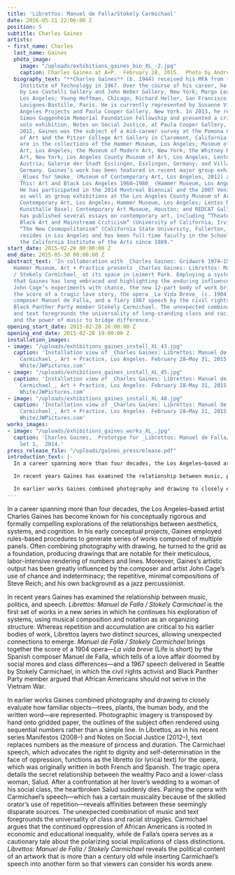 ```yaml
---
title: 'Librettos: Manuel de Falla/Stokely Carmichael'
date: 2016-05-11 22:06:00 Z
position: 5
subtitle: Charles Gaines
artists:
- first_name: Charles
  last_name: Gaines
  photo_image:
    image: "/uploads/exhibitions_gaines_bio_XL_-2.jpg"
    caption: Charles Gaines at A+P.  February 28, 2015.  Photo by Andreas Branch.
  biography_text: "**Charles Gaines** (b. 1944) received his MFA from the Rochester
    Institute of Technology in 1967. Over the course of his career, he has been represented
    by Leo Castelli Gallery and John Weber Gallery, New York; Margo Leavin Gallery,
    Los Angeles; Young Hoffman, Chicago; Richard Heller, San Francisco; and Galerie
    Lavignes-Bastille, Paris. He is currently represented by Susanne Vielmetter Los
    Angeles Projects and Paula Cooper Gallery, New York. In 2013, he received a John
    Simon Guggenheim Memorial Foundation Fellowship and presented a critically acclaimed
    solo exhibition, Notes on Social Justice, at Paula Cooper Gallery, New York. In
    2012, Gaines was the subject of a mid-career survey at the Pomona College Museum
    of Art and the Pitzer College Art Gallery in Claremont, California. His works
    are in the collections of the Hammer Museum, Los Angeles; Museum of Contemporary
    Art, Los Angeles; the Museum of Modern Art, New York; the Whitney Museum of American
    Art, New York; Los Angeles County Museum of Art, Los Angeles, Lentos Museum, Linz,
    Austria; Galerie der Stadt Esslingen, Esslingen, Germany; and Villa Merkel, Esslingen,
    Germany. Gaines’s work has been featured in recent major group exhibitions including
    _Blues for Smoke_ (Museum of Contemporary Art, Los Angeles, 2012) and _Now Dig
    This! Art and Black Los Angeles 1960–1980_ (Hammer Museum, Los Angeles, 2011).
    He has participated in the 2014 Montreal Biennial and the 2007 Venice Biennale,
    as well as group exhibitions at the Los Angeles County Museum of Art; Museum of
    Contemporary Art, Los Angeles; Hammer Museum, Los Angeles; Lentos Museum; Deichtorhallen;
    Kunsthalle Basel; Contemporary Art Museum, Houston; and REDCAT Gallery. Gaines
    has published several essays on contemporary art, including “Theater of Refusal:
    Black Art and Mainstream Criticism” (University of California, Irvine, 1993) and
    “The New Cosmopolitanism” (California State University, Fullerton, 2008). He currently
    resides in Los Angeles and has been full-time faculty in the School of Art at
    the California Institute of the Arts since 1989."
start_date: 2015-02-28 00:00:00 Z
end_date: 2015-05-30 00:00:00 Z
abstract_text: 'In collaboration with _Charles Gaines: Gridwork 1974–1989_ at the
  Hammer Museum, Art + Practice presents _Charles Gaines: Librettos: Manuel de Falla
  / Stokely Carmichael_ at its space in Leimert Park. Employing a systems-based conceptualism
  that Gaines has long embraced and highlighting the enduring influence of composer
  John Cage’s experiments with chance, the new 12-part body of work brings together
  the score of a tragic love story, the opera _La Vida Breve_ (c. 1904) by Spanish
  composer Manuel de Falla, and a fiery 1967 speech by the civil rights activist and
  Black Panther Party member Stokely Carmichael. The unexpected combination of music
  and text foregrounds the universality of long-standing class and racial struggles
  and the power of music to bridge difference.'
opening_start_date: 2015-02-28 16:00:00 Z
opening_end_date: 2015-02-28 19:00:00 Z
installation_images:
- image: "/uploads/exhibitions_gaines_install_XL_43.jpg"
  caption: 'Installation view of _Charles Gaines: Librettos: Manuel de Falla / Stokely
    Carmichael_, Art + Practice, Los Angeles. February 28–May 31, 2015. Photo: Joshua
    White/JWPictures.com'
- image: "/uploads/exhibitions_gaines_install_XL_45.jpg"
  caption: 'Installation view of _Charles Gaines: Librettos: Manuel de Falla / Stokely
    Carmichael_, Art + Practice, Los Angeles. February 28–May 31, 2015. Photo: Joshua
    White/JWPictures.com'
- image: "/uploads/exhibitions_gaines_install_XL_48.jpg"
  caption: 'Installation view of _Charles Gaines: Librettos: Manuel de Falla / Stokely
    Carmichael_, Art + Practice, Los Angeles. February 28–May 31, 2015. Photo: Joshua
    White/JWPictures.com'
works_images:
- image: "/uploads/exhibitions_gaines_works_XL_.jpg"
  caption: 'Charles Gaines,  Prototype for _Librettos: Manuel de Falla/ Stokely Carmichael_,
    Set 1,  2014.'
press_release_file: "/uploads/gaines_pressrelease.pdf"
introduction_text: |-
  In a career spanning more than four decades, the Los Angeles–based artist Charles Gaines has become known for his conceptually rigorous and formally compelling explorations of the relationships between aesthetics, systems, and cognition. In his early conceptual projects, Gaines employed rules-based procedures to generate series of works composed of multiple panels. Often combining photography with drawing, he turned to the grid as a foundation, producing drawings that are notable for their meticulous, labor-intensive rendering of numbers and lines. Moreover, Gaines’s artistic output has been greatly influenced by the composer and artist John Cage’s use of chance and indeterminacy; the repetitive, minimal compositions of Steve Reich; and his own background as a jazz percussionist.

  In recent years Gaines has examined the relationship between music, politics, and speech. _Librettos: Manuel de Falla / Stokely Carmichael_ is the first set of works in a new series in which he continues his exploration of systems, using musical composition and notation as an organizing structure. Whereas repetition and accumulation are critical to his earlier bodies of work, Librettos layers two distinct sources, allowing unexpected connections to emerge. _Manuel de Falla / Stokely Carmichael_ brings together the score of a 1904 opera—_La vida breve_ (Life is short) by the Spanish composer Manuel de Falla, which tells of a love affair doomed by social mores and class differences—and a 1967 speech delivered in Seattle by Stokely Carmichael, in which the civil rights activist and Black Panther Party member argued that African Americans should not serve in the Vietnam War.

  In earlier works Gaines combined photography and drawing to closely evaluate how familiar objects—trees, plants, the human body, and the written word—are represented. Photographic imagery is transposed by hand onto gridded paper, the outlines of the subject often rendered using sequential numbers rather than a simple line. In Librettos, as in his recent series Manifestos (2008–) and Notes on Social Justice (2012–), text replaces numbers as the measure of process and duration. The Carmichael speech, which advocates the right to dignity and self-determination in the face of oppression, functions as the libretto (or lyrical text) for the opera, which was originally written in both French and Spanish. The tragic opera details the secret relationship between the wealthy Paco and a lower-class woman, Salud. After a confrontation at her lover’s wedding to a woman of his social class, the heartbroken Salud suddenly dies. Pairing the opera with Carmichael’s speech—which has a certain musicality because of the skilled orator’s use of repetition—reveals affinities between these seemingly disparate sources. The unexpected combination of music and text foregrounds the universality of class and racial struggles. Carmichael argues that the continued oppression of African Americans is rooted in economic and educational inequality, while de Falla’s opera serves as a cautionary tale about the polarizing social implications of class distinctions. _Librettos: Manuel de Falla / Stokely Carmichael_ reveals the political content of an artwork that is more than a century old while inserting Carmichael’s speech into another form so that viewers can consider his words anew.
---
```


In a career spanning more than four decades, the Los Angeles–based artist Charles Gaines has become known for his conceptually rigorous and formally compelling explorations of the relationships between aesthetics, systems, and cognition. In his early conceptual projects, Gaines employed rules-based procedures to generate series of works composed of multiple panels. Often combining photography with drawing, he turned to the grid as a foundation, producing drawings that are notable for their meticulous, labor-intensive rendering of numbers and lines. Moreover, Gaines’s artistic output has been greatly influenced by the composer and artist John Cage’s use of chance and indeterminacy; the repetitive, minimal compositions of Steve Reich; and his own background as a jazz percussionist.

In recent years Gaines has examined the relationship between music, politics, and speech. _Librettos: Manuel de Falla / Stokely Carmichael_ is the first set of works in a new series in which he continues his exploration of systems, using musical composition and notation as an organizing structure. Whereas repetition and accumulation are critical to his earlier bodies of work, Librettos layers two distinct sources, allowing unexpected connections to emerge. _Manuel de Falla / Stokely Carmichael_ brings together the score of a 1904 opera—_La vida breve_ (Life is short) by the Spanish composer Manuel de Falla, which tells of a love affair doomed by social mores and class differences—and a 1967 speech delivered in Seattle by Stokely Carmichael, in which the civil rights activist and Black Panther Party member argued that African Americans should not serve in the Vietnam War.

In earlier works Gaines combined photography and drawing to closely evaluate how familiar objects—trees, plants, the human body, and the written word—are represented. Photographic imagery is transposed by hand onto gridded paper, the outlines of the subject often rendered using sequential numbers rather than a simple line. In Librettos, as in his recent series Manifestos (2008–) and Notes on Social Justice (2012–), text replaces numbers as the measure of process and duration. The Carmichael speech, which advocates the right to dignity and self-determination in the face of oppression, functions as the libretto (or lyrical text) for the opera, which was originally written in both French and Spanish. The tragic opera details the secret relationship between the wealthy Paco and a lower-class woman, Salud. After a confrontation at her lover’s wedding to a woman of his social class, the heartbroken Salud suddenly dies. Pairing the opera with Carmichael’s speech—which has a certain musicality because of the skilled orator’s use of repetition—reveals affinities between these seemingly disparate sources. The unexpected combination of music and text foregrounds the universality of class and racial struggles. Carmichael argues that the continued oppression of African Americans is rooted in economic and educational inequality, while de Falla’s opera serves as a cautionary tale about the polarizing social implications of class distinctions. _Librettos: Manuel de Falla / Stokely Carmichael_ reveals the political content of an artwork that is more than a century old while inserting Carmichael’s speech into another form so that viewers can consider his words anew.